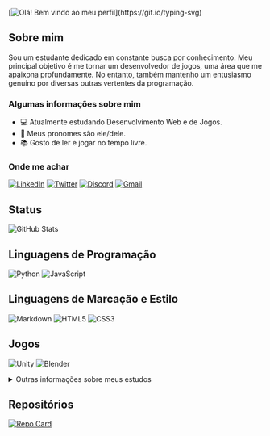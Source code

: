[![Olá! Bem vindo ao meu perfil](https://readme-typing-svg.demolab.com?font=Fira+Code&pause=1000&color=BBBBBB&width=435&lines=Ol%C3%A1!+Bem+vindo+ao+meu+perfil;Confira+a+minha+jornada!)](https://git.io/typing-svg)

## Sobre mim
Sou um estudante dedicado em constante busca por conhecimento. Meu principal objetivo é me tornar um desenvolvedor de jogos, uma área que 
me apaixona profundamente. No entanto, também mantenho um entusiasmo genuíno por diversas outras vertentes da programação.

### Algumas informações sobre mim
- 💻 Atualmente estudando Desenvolvimento Web e de Jogos.
- 🧑 Meus pronomes são ele/dele.
- 📚 Gosto de ler e jogar no tempo livre.

### Onde me achar

[![LinkedIn](https://img.shields.io/badge/LinkedIn-000?style=for-the-badge&logo=linkedin&logoColor=white)](https://www.linkedin.com/in/luka-andrade/) 
[![Twitter](https://img.shields.io/badge/Twitter-000?style=for-the-badge&logo=X&logoColor=white)](https://twitter.com/bilbocodes) 
[![Discord](https://img.shields.io/badge/Discord-000?style=for-the-badge&logo=discord&logoColor=white)](https://discord.com/users/836591120140992552)
[![Gmail](https://img.shields.io/badge/Gmail-000?style=for-the-badge&logo=gmail&logoColor=white)](luka.andrade88@gmail.com)

## Status
![GitHub Stats](https://github-readme-stats.vercel.app/api?username=bilbocodes&theme=transparent&bg_color=000&border_color=FFFFFFFF&show_icons=true&icon_color=FFFFFFFF&title_color=FFFFFFFF&text_color=FFFFFFFF)

## Linguagens de Programação
![Python](https://img.shields.io/badge/Python-000?style=for-the-badge&logo=python&logoColor=white)
![JavaScript](https://img.shields.io/badge/JavaScript-000?style=for-the-badge&logo=javascript&logoColor=white) 

## Linguagens de Marcação e Estilo

![Markdown](https://img.shields.io/badge/Markdown-000?style=for-the-badge&logo=markdown&logoColor=white)
![HTML5](https://img.shields.io/badge/HTML5-000?style=for-the-badge&logo=html5&logoColor=white)
![CSS3](https://img.shields.io/badge/CSS3-000?style=for-the-badge&logo=css3&logoColor=white)

## Jogos
![Unity](https://img.shields.io/badge/Unity-000?style=for-the-badge&logo=unity&logoColor=white)
![Blender](https://img.shields.io/badge/blender-000.svg?style=for-the-badge&logo=blender&logoColor=white)

<details>

<summary>Outras informações sobre meus estudos</summary>

### Pretendo estudar

![Angular](https://img.shields.io/badge/Angular-000?style=for-the-badge&logo=angular&logoColor=white)
![C](https://img.shields.io/badge/C-000?style=for-the-badge&logo=c&logoColor=white)
![C++](https://img.shields.io/badge/C%2B%2B-000?style=for-the-badge&logo=c%2B%2B&logoColor=white)
![C#](https://img.shields.io/badge/C%23-000?style=for-the-badge&logo=c-sharp&logoColor=white)

</details>

## Repositórios
[![Repo Card](https://github-readme-stats.vercel.app/api/pin/?username=bilbocodes&repo=dio-lab-open-source&bg_color=000&border_color=FFFFFFFF&show_icons=true&icon_color=FFFFFFFF&title_color=FFFFFFFF&text_color=FFFFFFFF)](https://github.com/bilbocodes/dio-lab-open-source)

